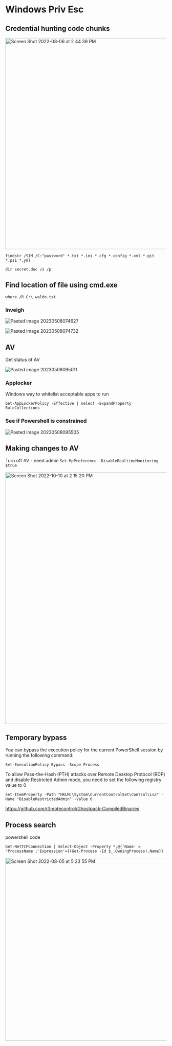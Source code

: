 # Windows Priv Esc

## Credential hunting code chunks

<img width="657" alt="Screen Shot 2022-08-06 at 2 44 39 PM" src="https://github.com/dbissell6/Shadow_Stone/assets/50979196/96928590-0c83-4281-bbf9-cd0e5c5be354">

```
findstr /SIM /C:"password" *.txt *.ini *.cfg *.config *.xml *.git *.ps1 *.yml
```

``` 
dir secret.doc /s /p
```


## Find location of file using cmd.exe
```
where /R C:\ waldo.txt
```

### Inveigh

![Pasted image 20230508074627](https://github.com/dbissell6/Shadow_Stone/assets/50979196/2ee76561-6c3a-4941-a859-0212c76bd8aa)

![Pasted image 20230508074732](https://github.com/dbissell6/Shadow_Stone/assets/50979196/e51ce110-da44-4b04-aa14-5183bb46827f)

## AV 
Get status of AV

![Pasted image 20230508095011](https://github.com/dbissell6/Shadow_Stone/assets/50979196/deb17c10-cb12-4381-8f96-040497f65966)

### Applocker 
Windows way to whitelist acceptable apps to run

```
Get-AppLockerPolicy -Effective | select -ExpandProperty RuleCollections
```

### See if Powershell is constrained

![Pasted image 20230508095505](https://github.com/dbissell6/Shadow_Stone/assets/50979196/61ec3ded-a452-4e9e-861d-856682505547)

## Making changes to AV

Turn off AV - need admin
`Set-MpPreference -DisableRealtimeMonitoring $true`

<img width="783" alt="Screen Shot 2022-10-10 at 2 15 20 PM" src="https://github.com/dbissell6/Shadow_Stone/assets/50979196/38ce0352-57e2-4ccb-a68a-bbb6e49eb5ed">

## Temporary bypass
You can bypass the execution policy for the current PowerShell session by running the following command:

```
Set-ExecutionPolicy Bypass -Scope Process
```

To allow Pass-the-Hash (PTH) attacks over Remote Desktop Protocol (RDP) and disable Restricted Admin mode, you need to set the following registry value to 0
```
Set-ItemProperty -Path "HKLM:\System\CurrentControlSet\Control\Lsa" -Name "DisableRestrictedAdmin" -Value 0

```


https://github.com/r3motecontrol/Ghostpack-CompiledBinaries


## Process search
powershell code
```
Get-NetTCPConnection | Select-Object -Property *,@{'Name' = 'ProcessName';'Expression'={(Get-Process -Id $_.OwningProcess).Name}}
```
<img width="569" alt="Screen Shot 2022-08-05 at 5 23 55 PM" src="https://github.com/dbissell6/Shadow_Stone/assets/50979196/9db828d4-b9dd-4a77-a096-56761e7380b9">

